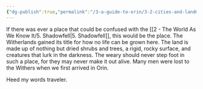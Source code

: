 ```yaml
---
{"dg-publish":true,"permalink":"/3-a-guide-to-orin/3-2-cities-and-landmarks/witherlands/","created":"2025-01-20T18:57:58.785-06:00","updated":"2025-01-21T11:27:17.719-06:00"}
---
```




If there was ever a place that could be confused with the [[2 - The World As We Know It/5. Shadowfell\|5. Shadowfell]], this would be the place. The Witherlands gained its title for how no life can be grown here. The land is made up of nothing but dried shrubs and trees, a rigid, rocky surface, and creatures that lurk in the darkness. The weary should never step foot in such a place, for they may never make it out alive. Many men were lost to the Withers when we first arrived in Orin. 

Heed my words traveler. 


